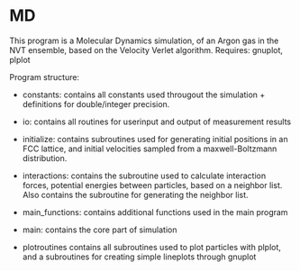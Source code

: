 # MD 
This program is a Molecular Dynamics simulation, of an Argon gas in the NVT 
ensemble, based on the Velocity Verlet algorithm. 
Requires: gnuplot, plplot

Program structure:
- constants: contains all constants used througout the simulation + definitions
  for double/integer precision.

- io: contains all routines for userinput and output of measurement results

- initialize: contains subroutines used for generating initial positions in an 
  FCC lattice, and initial velocities sampled from a maxwell-Boltzmann 
  distribution.

- interactions: contains the subroutine used to calculate interaction forces, 
  potential energies between particles, based on a neighbor list. 
  Also contains the subroutine for generating the neighbor list.

- main_functions: contains additional functions used in the main program 

- main: contains the core part of simulation

- plotroutines contains all subroutines used to plot particles with plplot, 
  and a subroutines for creating simple lineplots through gnuplot

